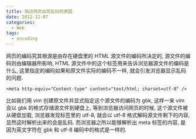 ```yaml
---
title: 简述网页出现乱码的原因
date: 2012-12-07
categories:
  - Web
tags:
  - encoding
---
```


网页的编码究其根源是由存在硬盘里的 HTML 源文件的编码所决定的, 源文件的编码则由编辑器所影响, HTML 源文件中的这个标签用来告诉浏览器源文件的编码是什么, 这里指定的编码如果和原文件实际的编码不一样, 就会引发浏览器显示乱码的问题.

    <meta http-equiv="Content-type" content="text/html; charset=utf-8" />

比如我们用 vim 创建原文件并显式指定这个源文件的编码为 gbk, 这样一来 vim 会以 gbk 的格式存储源文件到硬盘上, 等到浏览器访问网页的时候, 这个源文件被从硬盘加载, 浏览器发现标签里的 utf-8, 就会以 utf-8 格式解码源文件剩下的内容, 显然这时解析出来的会是乱码. 而浏览器之所以能够解析出 meta 标签的内容, 是因为英文字符在 gbk 和 utf-8 编码中的格式是一样的.
